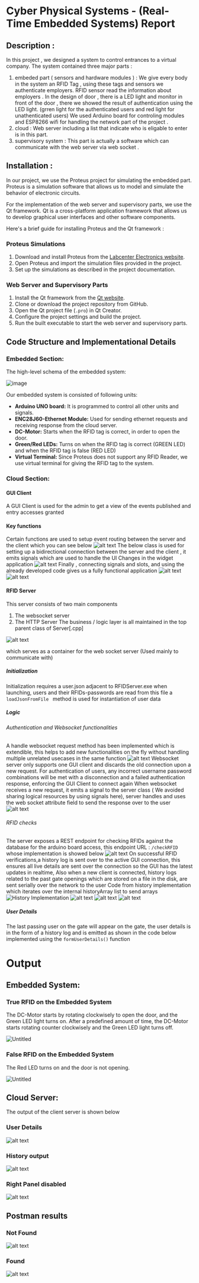# Cyber Physical Systems - (Real-Time Embedded Systems) Report

## Description :

In this project , we designed a system to control entrances to a virtual company. The system contained three major parts :

1) embeded part ( sensors and hardware modules ) : We give every body in the system an RFID Tag , using these tags and sensors we authenticate employers. RFID sensor read the information about employers .
In the design of door , there is a LED light and monitor in front of the door , there we showed the result of authentication using the LED light. (grren light for the authenticated users and red light for unathenticated users) We used Arduino board for controling modules and ESP8266 wifi for handling the network part of the project .
2) cloud : Web server including a list that indicate who is eligable to enter is in this part. 
3) supervisory system : This part is actually a software which can communicate with the web server via web socket .

## Installation :
In our project, we use the Proteus project for simulating the embedded part. Proteus is a simulation software that allows us to model and simulate the behavior of electronic circuits.

For the implementation of the web server and supervisory parts, we use the Qt framework. Qt is a cross-platform application framework that allows us to develop graphical user interfaces and other software components.

Here's a brief guide for installing Proteus and the Qt framework :

### Proteus Simulations
1. Download and install Proteus from the [Labcenter Electronics website](https://www.labcenter.com/).
2. Open Proteus and import the simulation files provided in the project.
3. Set up the simulations as described in the project documentation.

### Web Server and Supervisory Parts
1. Install the Qt framework from the [Qt website](https://www.qt.io/download).
2. Clone or download the project repository from GitHub.
3. Open the Qt project file (`.pro`) in Qt Creator.
4. Configure the project settings and build the project.
5. Run the built executable to start the web server and supervisory parts.

   
## Code Structure and Implementational Details

### Embedded Section:

The high-level schema of the embedded system:

![image](https://github.com/SyntheticDemon/Cyber-Physical-Systems/assets/88896798/e4471736-a58e-4cd4-ace5-24dde2598eb7)

Our embedded system is consisted of following units:
- **Arduino UNO board:** It is programmed to control all other units and signals.
- **ENC28J60-Ethernet Module:** Used for sending ethernet requests and receiving response from the cloud server.
- **DC-Motor:** Starts when the RFID tag is correct, in order to open the door.
- **Green/Red LEDs:** Turns on when the RFID tag is correct (GREEN LED) and when the RFID tag is false (RED LED)
- **Virtual Terminal:** Since Proteus does not support any RFID Reader, we use virtual terminal for giving the RFID tag to the system.  


### Cloud Section:
#### GUI Client
A GUI Client is used for the admin to get a view of the events published and entry accesses granted
#### Key functions 
Certain functions are used to setup event routing between the server and the client which you can see below
![alt text](images/application_functions.png)
The below class is used for setting up a bidirectional connection between the server and the client , it emits signals which are used to handle the UI Changes in the widget application
![alt text](images/bidirectional_connection.png) 
Finally , connecting signals and slots, and using the already developed code gives us a fully functional application
![alt text](images/1.png)
![alt text](images/2.png)
#### RFID Server
This server consists of two main components
1. The websocket server
2. The HTTP Server 
The business / logic layer is all maintained in the top parent class of Server[.cpp]

![alt text](images/server_header.png)

which serves as a container for the web socket server (Used mainly to communicate with)
##### Initialization
Initialization requires a user.json adjacent to RFIDServer.exe when launching, users and their RFIDs-passwords are read from this file
a ```loadJsonFromFile ``` method is used for instantiation of user data

##### Logic 
###### Authentication and Websocket functionalities 
A handle websocket request method has been implemented which is extendible, this helps to add new functionalities on the fly without handling multiple unrelated usecases in the same function 
![alt text](images/image-1.png)
Websocket server only supports one GUI client and discards the old connection upon a new request.
For authentication of users, any incorrect username password combinations will be met with a disconnection and a failed authentication response, enforcing the GUI Client to connect again
When websocket receives a new request, it emits a signal to the server class ( We avoided sharing logical resources by using signals here), server handles and uses the web socket attribute field to send the response over to the user 
![alt text](images/image-2.png)
###### RFID checks 
The server exposes a REST endpoint for checking RFIDs against the database for the arduino board access, 
this endpoint URL : 
``` /checkRFID ```
whose implementation is showed below 
![alt text](images/image-3.png)
On successful RFID verifications,a history log is sent over to the active GUI connection, this ensures all live details are sent over the connection so the GUI has the latest updates in realtime, 
Also when a new client is connected, history logs related to the past gate openings which are stored on a file in the disk, are sent serially over the network to the user 
Code from history implementation which iterates over the internal historyArray list to send arrays
![History Implementation](images/image-5.png)
![alt text](images/image-6.png)
![alt text](images/image-7.png)
![alt text](images/image-8.png)
##### User Details 
The last passing user on the gate will appear on the gate, the user details is in the form of a history log and is emitted as shown in the code below 
implemented using the ```formUserDetails()``` function

# Output
## Embedded System:
### True RFID on the Embedded System
The DC-Motor starts by rotating clockwisely to open the door, and the Green LED light turns on. After a predefined amount of time, the DC-Motor starts rotating counter clockwisely and the Green LED light turns off.   

![Untitled](https://github.com/SyntheticDemon/Cyber-Physical-Systems/assets/88896798/ffa332bb-a760-4455-af0d-32c68ea244b7)     
     
  
### False RFID on the Embedded System
The Red LED turns on and the door is not opening.      

       
![Untitled](https://github.com/SyntheticDemon/Cyber-Physical-Systems/assets/88896798/c7ed2e9f-2cf0-438f-89bb-02ec6c8b375a)

      
## Cloud Server:
The output of the client server is shown below
### User Details
![alt text](images/image-details.png)
### History output
![alt text](images/image-history.png)
### Right Panel disabled
![alt text](images/image-panel.png)
## Postman results
### Not Found 
![alt text](images/image-found.png)
### Found
![alt text](images/image-notfound.png)
